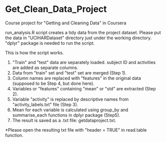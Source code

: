 # Get_Clean_Data_Project
Course project for "Getting and Cleaning Data" in Coursera

run_analysis.R script creates a tidy data from the project dataset.
Please put the data in "UCIHARDataset" directory just under the working directory.
"dplyr" package is needed to run the script.

This is how the script works.

1. "Train" and "test" data are separately loaded. subject ID and activities are added as separate columns.
2. Data from "train" set and "test" set are merged (Step 1).
3. Column names are replaced with "features" in the original data (supposed to be Step 4, but done here).
4. Variables or "features" containing "mean" or "std" are extracted (Step 2).
5. Variable "activity" is replaced by descriptive names from "activity_labels.txt" file (Step 3).
6. Mean for each variable is calculated using group_by and summarise_each functions in dplyr package (Step5).
7. The result is saved as a .txt file: getdataproject.txt.

*Please open the resulting txt file with "header = TRUE" in read.table function.
